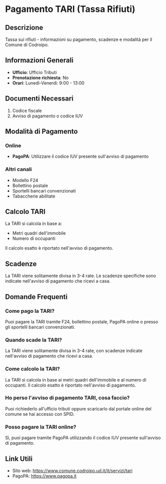 # Pagamento TARI (Tassa Rifiuti)

## Descrizione
Tassa sui rifiuti - informazioni su pagamento, scadenze e modalità per il Comune di Codroipo.

## Informazioni Generali
- **Ufficio**: Ufficio Tributi
- **Prenotazione richiesta**: No
- **Orari**: Lunedì-Venerdì: 9:00 - 13:00

## Documenti Necessari
1. Codice fiscale
2. Avviso di pagamento o codice IUV

## Modalità di Pagamento

### Online
- **PagoPA**: Utilizzare il codice IUV presente sull'avviso di pagamento

### Altri canali
- Modello F24
- Bollettino postale
- Sportelli bancari convenzionati
- Tabaccherie abilitate

## Calcolo TARI
La TARI si calcola in base a:
- Metri quadri dell'immobile
- Numero di occupanti

Il calcolo esatto è riportato nell'avviso di pagamento.

## Scadenze
La TARI viene solitamente divisa in 3-4 rate. Le scadenze specifiche sono indicate nell'avviso di pagamento che ricevi a casa.

## Domande Frequenti

### Come pago la TARI?
Puoi pagare la TARI tramite F24, bollettino postale, PagoPA online o presso gli sportelli bancari convenzionati.

### Quando scade la TARI?
La TARI viene solitamente divisa in 3-4 rate, con scadenze indicate nell'avviso di pagamento che ricevi a casa.

### Come calcolo la TARI?
La TARI si calcola in base ai metri quadri dell'immobile e al numero di occupanti. Il calcolo esatto è riportato nell'avviso di pagamento.

### Ho perso l'avviso di pagamento TARI, cosa faccio?
Puoi richiederlo all'ufficio tributi oppure scaricarlo dal portale online del comune se hai accesso con SPID.

### Posso pagare la TARI online?
Sì, puoi pagare tramite PagoPA utilizzando il codice IUV presente sull'avviso di pagamento.

## Link Utili
- Sito web: https://www.comune.codroipo.ud.it/it/servizi/tari
- PagoPA: https://www.pagopa.it
